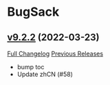 # BugSack

## [v9.2.2](https://github.com/funkydude/BugSack/tree/v9.2.2) (2022-03-23)
[Full Changelog](https://github.com/funkydude/BugSack/compare/v9.2.1...v9.2.2) [Previous Releases](https://github.com/funkydude/BugSack/releases)

- bump toc  
- Update zhCN (#58)  
